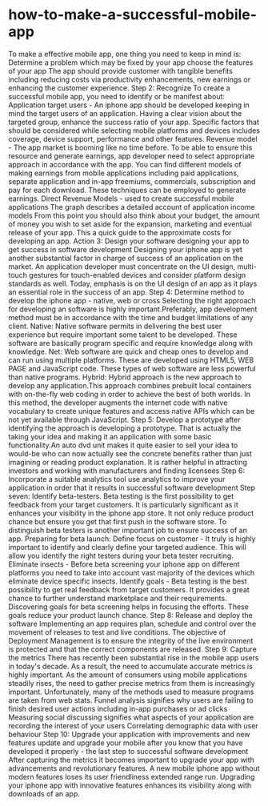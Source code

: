# how-to-make-a-successful-mobile-app
To make a effective mobile app, one thing you need to keep in mind is:  Determine a problem which may be fixed by your app   choose the features of your app  The app should provide customer with tangible benefits including reducing costs via productivity enhancements, new earnings or enhancing the customer experience.  Step 2: Recognize To create a successful mobile app, you need to identify or be manifest about:  Application target users - An iphone app should be developed keeping in mind the target users of an application. Having a clear vision about the targeted group, enhance the success ratio of your app. Specific factors that should be considered while selecting mobile platforms and devices includes coverage, device support, performance and other features. Revenue model - The app market is booming like no time before. To be able to ensure this resource and generate earnings, app developer need to select appropriate approach in accordance with the app. You can find different models of making earnings from mobile applications including paid applications, separate application and in-app freemiums, commercials, subscription and pay for each download. These techniques can be employed to generate earnings. Direct Revenue Models - used to create successful mobile applications The graph describes a detailed account of application income models From this point you should also think about your budget, the amount of money you wish to set aside for the expansion, marketing and eventual release of your app. This a quick guide to the approximate costs for developing an app.  Action 3: Design your software designing your app to get success in software development  Designing your iphone app is yet another substantial factor in charge of success of an application on the market. An application developer must concentrate on the UI design, multi-touch gestures for touch-enabled devices and consider platform design standards as well. Today, emphasis is on the UI design of an app as it plays an essential role in the success of an app. Step 4: Determine method to develop the iphone app - native, web or cross Selecting the right approach for developing an software is highly important.Preferably, app development method must be in accordance with the time and budget limitations of any client.  Native: Native software permits in delivering the best user experience but require important some talent to be developed. These software are basically program specific and require knowledge along with knowledge. Net: Web software are quick and cheap ones to develop and can run using multiple platforms. These are developed using HTML5, WEB PAGE and JavaScript code. These types of web software are less powerful than native programs. Hybrid: Hybrid approach is the new approach to develop any application.This approach combines prebuilt local containers with on-the-fly web coding in order to achieve the best of both worlds. In this method, the developer augments the internet code with native vocabulary to create unique features and access native APIs which can be not yet available through JavaScript. Step 5: Develop a prototype after identifying the approach is developing a prototype. That is actually the taking your idea and making it an application with some basic functionality.An auto dvd unit makes it quite easier to sell your idea to would-be who can now actually see the concrete benefits rather than just imagining or reading product explanation. It is rather helpful in attracting investors and working with manufacturers and finding licensees  Step 6: Incorporate a suitable analytics tool use analytics to improve your application in order that it results in successful software development   Step seven: Identify beta-testers. Beta testing is the first possibility to get feedback from your target customers. It is particularly significant as it enhances your visibility in the iphone app store. It not only reduce product chance but ensure you get that first push in the software store. To distinguish beta testers is another important job to ensure success of an app.  Preparing for beta launch: Define focus on customer - It truly is highly important to identify and clearly define your targeted audience. This will allow you identify the right testers during your beta tester recruiting. Eliminate insects - Before beta screening your iphone app on different platforms you need to take into account vast majority of the devices which eliminate device specific insects. Identify goals - Beta testing is the best possibility to get real feedback from target customers. It provides a great chance to further understand marketplace and their requirements. Discovering goals for beta screening helps in focusing the efforts. These goals reduce your product launch chance. Step 8: Release and deploy the software Implementing an app requires plan, schedule and control over the movement of releases to test and live conditions. The objective of Deployment Management is to ensure the integrity of the live environment is protected and that the correct components are released.  Step 9: Capture the metrics There has recently been substantial rise in the mobile app users in today's decade. As a result, the need to accumulate accurate metrics is highly important. As the amount of consumers using mobile applications steadily rises, the need to gather precise metrics from them is increasingly important. Unfortunately, many of the methods used to measure programs are taken from web stats. Funnel analysis signifies why users are failing to finish desired user actions including in-app purchases or ad clicks Measuring social discussing signifies what aspects of your application are recording the interest of your users Correlating demographic data with user behaviour Step 10: Upgrade your application with improvements and new features update and upgrade your mobile after you know that you have developed it properly - the last step to successful software development  After capturing the metrics it becomes important to upgrade your app with advancements and revolutionary features. A new mobile iphone app without modern features loses its user friendliness extended range run. Upgrading your iphone app with innovative features enhances its visibility along with downloads of an app.
